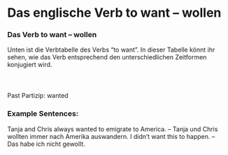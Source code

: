 # Das englische Verb to want – wollen

[](http://www.jabbalab.com/blog/wp-content/uploads/2012/01/verb-want.jpg)

### Das Verb to want – wollen

Unten ist die Verbtabelle des Verbs “to want”. In dieser Tabelle könnt ihr sehen, wie das Verb entsprechend den unterschiedlichen Zeitformen konjugiert wird. 

### 


 

Past Partizip: wanted

### Example Sentences:

Tanja and Chris always wanted to emigrate to America. – Tanja und Chris wollten immer nach Amerika auswandern.
I didn’t want this to happen. – Das habe ich nicht gewollt.

